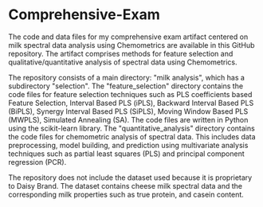 # Comprehensive-Exam
The code and data files for my comprehensive exam artifact centered on milk spectral data analysis using Chemometrics are available in this GitHub repository. The artifact comprises methods for feature selection and qualitative/quantitative analysis of spectral data using Chemometrics.

The repository consists of a main directory: "milk analysis", which has a subdirectory "selection". The "feature_selection" directory contains the code files for feature selection techniques such as PLS coefficients based Feature Selection, Interval Based PLS (iPLS), Backward Interval Based PLS (BiPLS), Synergy Interval Based PLS (SiPLS), Moving Window Based PLS (MWPLS), Simulated Annealing (SA). The code files are written in Python using the scikit-learn library. The "quantitative_analysis" directory contains the code files for chemometric analysis of spectral data. This includes data preprocessing, model building, and prediction using multivariate analysis techniques such as partial least squares (PLS) and principal component regression (PCR).

The repository does not include the dataset used because it is proprietary to Daisy Brand. The dataset contains cheese milk spectral data and the corresponding milk properties such as true protein, and casein content.


